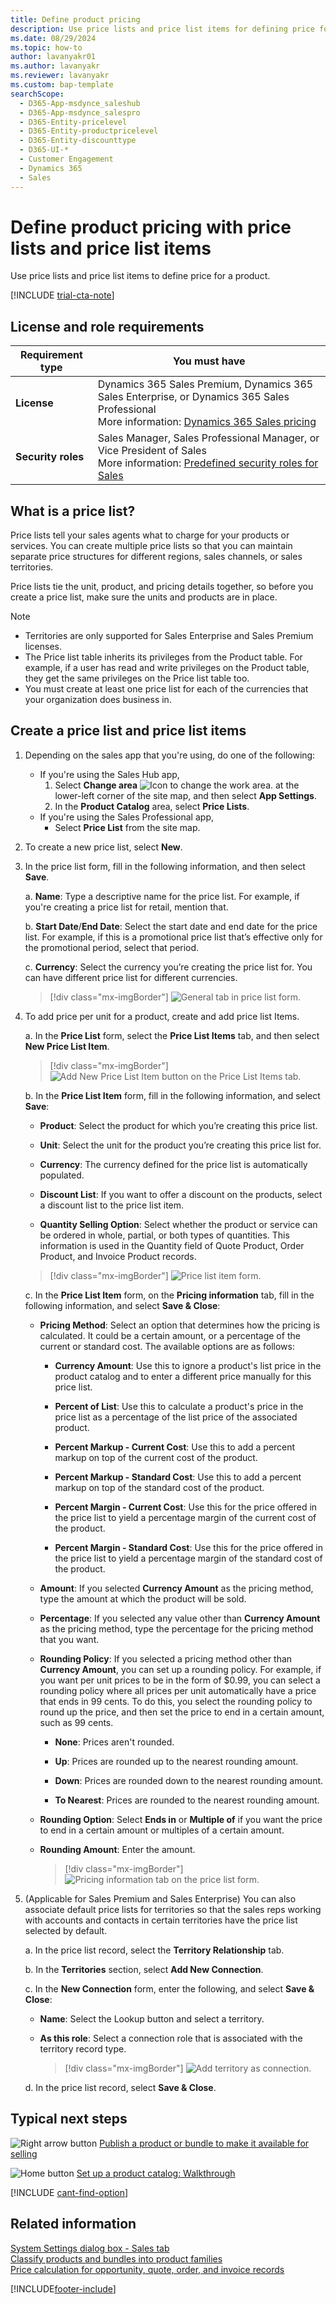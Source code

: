 ```yaml
---
title: Define product pricing
description: Use price lists and price list items for defining price for a product. Create multiple price lists and set default price list for a territory.
ms.date: 08/29/2024
ms.topic: how-to
author: lavanyakr01
ms.author: lavanyakr
ms.reviewer: lavanyakr
ms.custom: bap-template
searchScope: 
  - D365-App-msdynce_saleshub
  - D365-App-msdynce_salespro
  - D365-Entity-pricelevel
  - D365-Entity-productpricelevel
  - D365-Entity-discounttype
  - D365-UI-*
  - Customer Engagement
  - Dynamics 365
  - Sales
---
```

# Define product pricing with price lists and price list items 

Use price lists and price list items to define price for a product.  

[!INCLUDE [trial-cta-note](../includes/trial-cta-note.md)]

## License and role requirements

| Requirement type | You must have | 
|-----------------------|---------|
| **License** | Dynamics 365 Sales Premium, Dynamics 365 Sales Enterprise, or Dynamics 365 Sales Professional <br>More information: [Dynamics 365 Sales pricing](https://dynamics.microsoft.com/sales/pricing/) |
| **Security roles** | Sales Manager, Sales Professional Manager, or Vice President of Sales <br> More information: [Predefined security roles for Sales](security-roles-for-sales.md)|


## What is a price list?

Price lists tell your sales agents what to charge for your products or services. You can create multiple price lists so that you can maintain separate price structures for different regions,  sales channels, or sales territories. 

Price lists tie the unit, product, and pricing details together, so before you create a price list, make sure the units and products are in place.  

> [!NOTE]
>- Territories are only supported for Sales Enterprise and Sales Premium licenses.
>- The Price list table inherits its privileges from the Product table. For example, if a user has read and write privileges on the Product table, they get the same privileges on the Price list table too. 
>- You must create at least one price list for each of the currencies that your organization does business in.
  
## Create a price list and price list items

1. Depending on the sales app that you're using, do one of the following:
 
    -  If you're using the Sales Hub app, 
        1. Select **Change area** ![Icon to change the work area.](media/change-area-icon.png "Icon to change the work area") at the lower-left corner of the site map, and then select **App Settings**. 
        1. In the **Product Catalog** area, select **Price Lists**. 
   - If you're using the Sales Professional app,
       - Select **Price List** from the site map.
2. To create a new price list, select **New**.   
  
3. In the price list form, fill in the following information, and then select **Save**. 

    a.  **Name**: Type a descriptive name for the price list. For example, if you're creating a price list for retail, mention that.

    b.  **Start Date**/**End Date**: Select the start date and end date for the price list. For example, if this is a promotional price list that’s effective only for the promotional period, select that period.

    c.  **Currency**: Select the currency you’re creating the price list for. You can have different price list for different currencies.

    > [!div class="mx-imgBorder"]
    > ![General tab in price list form.](media/price-list-form.png "General tab in price list form")
  
4.	To add price per unit for a product, create and add price list Items.

    a.	In the **Price List** form, select the **Price List Items** tab, and then select **New Price List Item**.

    > [!div class="mx-imgBorder"]
    > ![Add New Price List Item button on the Price List Items tab.](media/price-list-form-price-list-items-tab.png "Add New Price List Item button on the Price List Items tab")
 
    b.  In the **Price List Item** form, fill in the following information, and select **Save**:

       -  **Product**: Select the product for which you’re creating this price list. 

       -  **Unit**: Select the unit for the product you’re creating this price list for.

       -  **Currency**: The currency defined for the price list is automatically populated.

       -  **Discount List**: If you want to offer a discount on the products, select a discount list to the price list item. 

       -  **Quantity Selling Option**: Select whether the product or service can be ordered in whole, partial, or both types of quantities. This information is used in the Quantity field of Quote Product, Order Product, and Invoice Product records. 

       > [!div class="mx-imgBorder"]
       > ![Price list item form.](media/price-list-item-form.png "Price list item form")

    c.  In the **Price List Item** form, on the **Pricing information** tab, fill in the following information, and select **Save & Close**:

       -  **Pricing Method**: Select an option that determines how the pricing is calculated. It could be a certain amount, or a percentage of the current or standard cost. The available options are as follows: 
          -  **Currency Amount**: Use this to ignore a product's list price in the product catalog and to enter a different price manually for this price list.  
          
          -  **Percent of List**: Use this to calculate a product's price in the price list as a percentage of the list price of the associated product.  
        
          -  **Percent Markup - Current Cost**: Use this to add a percent markup on top of the current cost of the product.   

          - **Percent Markup - Standard Cost**: Use this to add a percent markup on top of the standard cost of the product.

          -  **Percent Margin - Current Cost**: Use this for the price offered in the price list to yield a percentage margin of the current cost of the product. 

          -  **Percent Margin - Standard Cost**: Use this for the price offered in the price list to yield a percentage margin of the standard cost of the product.

       -  **Amount**: If you selected **Currency Amount** as the pricing method, type the amount at which the product will be sold.

       -  **Percentage**: If you selected any value other than **Currency Amount** as the pricing method, type the percentage for the pricing method that you want.

       -  **Rounding Policy**: If you selected a pricing method other than **Currency Amount**, you can set up a rounding policy. For example, if you want per unit prices to be in the form of $0.99, you can select a rounding policy where all prices per unit automatically have a price that ends in 99 cents. To do this, you select the rounding policy to round up the price, and then set the price to end in a certain amount, such as 99 cents.

          -  **None**: Prices aren't rounded.

          -  **Up**: Prices are rounded up to the nearest rounding amount.

          -  **Down**: Prices are rounded down to the nearest rounding amount.
    
          -  **To Nearest**: Prices are rounded to the nearest rounding amount.

       -  **Rounding Option**: Select **Ends in** or **Multiple of** if you want the price to end in a certain amount or multiples of a certain amount.

       -  **Rounding Amount**: Enter the amount.

            > [!div class="mx-imgBorder"]
            > ![Pricing information tab on the price list form.](media/pricing-information-tab-price-list-item-form.png "Pricing information tab on the price list form")

 
7.  (Applicable for Sales Premium and Sales Enterprise) You can also associate default price lists for territories so that the sales reps working with accounts and contacts in certain territories have the price list selected by default.  

    a.  In the price list record, select the **Territory Relationship** tab.

    b.	In the **Territories** section, select **Add New Connection**.

    c.	In the **New Connection** form, enter the following, and select **Save & Close**: 
    
    -  **Name**: Select the Lookup button and select a territory.
      
    -  **As this role**: Select a connection role that is associated with the territory record type.

         > [!div class="mx-imgBorder"]
         > ![Add territory as connection.](media/add-territory-as-connection.png "Add territory as connection")
 
    d.	In the price list record, select **Save & Close**.
   


## Typical next steps  

 ![Right arrow button](media/walkthrough-orange-right-arrow.png "Right arrow button") [Publish a product or bundle to make it available for selling](publish-product-bundle-make-available-selling.md)  
  
 ![Home button](media/walkthrough-home.png "Home button") [Set up a product catalog: Walkthrough](set-up-product-catalog-walkthrough.md)  

[!INCLUDE [cant-find-option](../includes/cant-find-option.md)]

## Related information  
 [System Settings dialog box - Sales tab](/power-platform/admin/system-settings-dialog-box-sales-tab)   
 [Classify products and bundles into product families](create-product-bundles-sell-multiple-items-together.md)  
[Price calculation for opportunity, quote, order, and invoice records](price-calculation-opportunity-quote-order-invoice-records.md)


[!INCLUDE[footer-include](../includes/footer-banner.md)]
